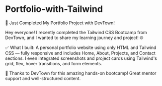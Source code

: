 # Portfolio-with-Tailwind
🚀 Just Completed My Portfolio Project with DevTown!

Hey everyone!
I recently completed the Tailwind CSS Bootcamp from DevTown, and I wanted to share my learning journey and project! 🌐

✅ What I built:
A personal portfolio website using only HTML and Tailwind CSS — fully responsive and includes Home, About, Projects, and Contact sections.
I even integrated screenshots and project cards using Tailwind's grid, flex, hover transitions, and form elements.

🔗 Thanks to DevTown for this amazing hands-on bootcamp! Great mentor support and well-structured content.
